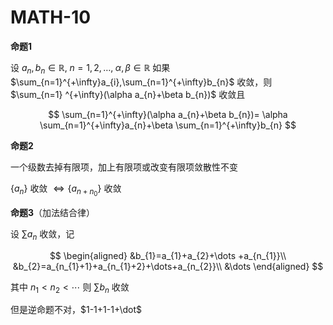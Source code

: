 # MATH-10

**命题1**

设 $a_{n},b_{n}\in \mathbb{R}, \; n=1,2,\dots, \; \alpha,\beta \in \mathbb{R}$ 如果 $\sum_{n=1}^{+\infty}a_{i},\sum_{n=1}^{+\infty}b_{n}$ 收敛，则 $\sum_{n=1} ^{+\infty}(\alpha a_{n}+\beta b_{n})$ 收敛且

$$
\sum_{n=1}^{+\infty}(\alpha a_{n}+\beta b_{n})= \alpha \sum_{n=1}^{+\infty}a_{n}+\beta \sum_{n=1}^{+\infty}b_{n}
$$

**命题2**

一个级数去掉有限项，加上有限项或改变有限项敛散性不变

$\{ a_{n} \}$ 收敛 $\iff \{ a_{n+n_{0}} \}$ 收敛

**命题3**（加法结合律）

设 $\sum a_{n}$ 收敛，记

$$
\begin{aligned}
&b_{1}=a_{1}+a_{2}+\dots +a_{n_{1}}\\
&b_{2}=a_{n_{1}+1}+a_{n_{1}+2}+\dots+a_{n_{2}}\\
&\dots
\end{aligned}
$$

其中 $n_{1}<n_{2}<\cdots$ 则 $\sum b_{n}$ 收敛

但是逆命题不对，$1-1+1-1+\dot$